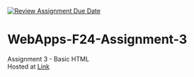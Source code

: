 [![Review Assignment Due Date](https://classroom.github.com/assets/deadline-readme-button-22041afd0340ce965d47ae6ef1cefeee28c7c493a6346c4f15d667ab976d596c.svg)](https://classroom.github.com/a/wPLY8jB2)
# WebApps-F24-Assignment-3
Assignment 3 - Basic HTML <br>
Hosted at [Link](https://44-563-webapps-f24.github.io/44563-webapps-f24-assignment3-final-MukundSaiRathod/)

